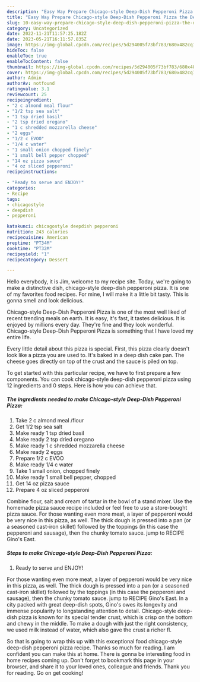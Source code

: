 ```yaml
---
description: "Easy Way Prepare Chicago-style Deep-Dish Pepperoni Pizza the Delicious"
title: "Easy Way Prepare Chicago-style Deep-Dish Pepperoni Pizza the Delicious"
slug: 10-easy-way-prepare-chicago-style-deep-dish-pepperoni-pizza-the-delicious
category: Uncategorized
date: 2022-11-21T11:57:25.182Z
date: 2023-05-21T16:11:57.835Z
image: https://img-global.cpcdn.com/recipes/5d294005f73bf783/680x482cq70/chicago-style-deep-dish-pepperoni-pizza-recipe-main-photo.jpg
hideToc: false
enableToc: true
enableTocContent: false
thumbnail: https://img-global.cpcdn.com/recipes/5d294005f73bf783/680x482cq70/chicago-style-deep-dish-pepperoni-pizza-recipe-main-photo.jpg
cover: https://img-global.cpcdn.com/recipes/5d294005f73bf783/680x482cq70/chicago-style-deep-dish-pepperoni-pizza-recipe-main-photo.jpg
author: Admin
authorAv: notfound
ratingvalue: 3.1
reviewcount: 25
recipeingredient:
- "2 c almond meal flour"
- "1/2 tsp sea salt"
- "1 tsp dried basil"
- "2 tsp dried oregano"
- "1 c shredded mozzarella cheese"
- "2 eggs"
- "1/2 c EVOO"
- "1/4 c water"
- "1 small onion chopped finely"
- "1 small bell pepper chopped"
- "14 oz pizza sauce"
- "4 oz sliced pepperoni"
recipeinstructions:

- "Ready to serve and ENJOY!"
categories:
- Recipe
tags:
- chicagostyle
- deepdish
- pepperoni

katakunci: chicagostyle deepdish pepperoni 
nutrition: 243 calories
recipecuisine: American
preptime: "PT34M"
cooktime: "PT32M"
recipeyield: "1"
recipecategory: Dessert

---
```



Hello everybody, it is Jim, welcome to my recipe site. Today, we're going to make a distinctive dish, chicago-style deep-dish pepperoni pizza. It is one of my favorites food recipes. For mine, I will make it a little bit tasty. This is gonna smell and look delicious.

Chicago-style Deep-Dish Pepperoni Pizza is one of the most well liked of recent trending meals on earth. It is easy, it's fast, it tastes delicious. It is enjoyed by millions every day. They're fine and they look wonderful. Chicago-style Deep-Dish Pepperoni Pizza is something that I have loved my entire life.

Every little detail about this pizza is special. First, this pizza clearly doesn&#39;t look like a pizza you are used to. It&#39;s baked in a deep dish cake pan. The cheese goes directly on top of the crust and the sauce is piled on top.


To get started with this particular recipe, we have to first prepare a few components. You can cook chicago-style deep-dish pepperoni pizza using 12 ingredients and 0 steps. Here is how you can achieve that.

<!--inarticleads1-->

##### The ingredients needed to make Chicago-style Deep-Dish Pepperoni Pizza:

1. Take 2 c almond meal /flour
1. Get 1/2 tsp sea salt
1. Make ready 1 tsp dried basil
1. Make ready 2 tsp dried oregano
1. Make ready 1 c shredded mozzarella cheese
1. Make ready 2 eggs
1. Prepare 1/2 c EVOO
1. Make ready 1/4 c water
1. Take 1 small onion, chopped finely
1. Make ready 1 small bell pepper, chopped
1. Get 14 oz pizza sauce
1. Prepare 4 oz sliced pepperoni


Combine flour, salt and cream of tartar in the bowl of a stand mixer. Use the homemade pizza sauce recipe included or feel free to use a store-bought pizza sauce. For those wanting even more meat, a layer of pepperoni would be very nice in this pizza, as well. The thick dough is pressed into a pan (or a seasoned cast-iron skillet) followed by the toppings (in this case the pepperoni and sausage), then the chunky tomato sauce. jump to RECIPE Gino&#39;s East. 

<!--inarticleads2-->

##### Steps to make Chicago-style Deep-Dish Pepperoni Pizza:


1. Ready to serve and ENJOY!

For those wanting even more meat, a layer of pepperoni would be very nice in this pizza, as well. The thick dough is pressed into a pan (or a seasoned cast-iron skillet) followed by the toppings (in this case the pepperoni and sausage), then the chunky tomato sauce. jump to RECIPE Gino&#39;s East. In a city packed with great deep-dish spots, Gino&#39;s owes its longevity and immense popularity to longstanding attention to detail. Chicago-style deep-dish pizza is known for its special tender crust, which is crisp on the bottom and chewy in the middle. To make a dough with just the right consistency, we used milk instead of water, which also gave the crust a richer fl. 

So that is going to wrap this up with this exceptional food chicago-style deep-dish pepperoni pizza recipe. Thanks so much for reading. I am confident you can make this at home. There is gonna be interesting food in home recipes coming up. Don't forget to bookmark this page in your browser, and share it to your loved ones, colleague and friends. Thank you for reading. Go on get cooking!
